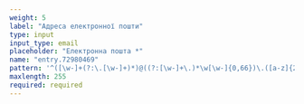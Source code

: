 ```yaml
---
weight: 5
label: "Адреса електронної пошти"
type: input
input_type: email
placeholder: "Електронна пошта *"
name: "entry.72980469"
pattern: '^([\w-]+(?:\.[\w-]+)*)@((?:[\w-]+\.)*\w[\w-]{0,66})\.([a-z]{2,6}(?:\.[a-z]{2})?)$'
maxlength: 255
required: required
---
```

